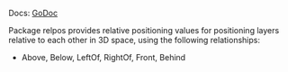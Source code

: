 Docs: [GoDoc](https://pkg.go.dev/github.com/emer/emergent/relpos)

Package relpos provides relative positioning values for positioning layers relative to each other in 3D space, using the following relationships:
* Above, Below, LeftOf, RightOf, Front, Behind

